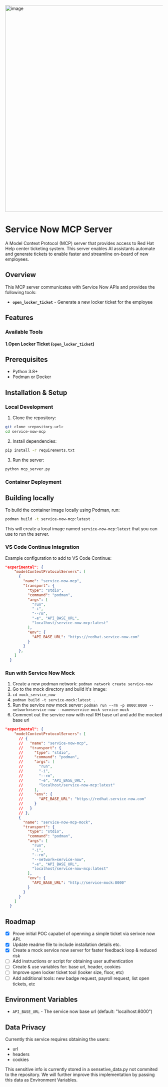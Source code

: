 <img width="661" alt="image" src="https://github.com/user-attachments/assets/838bbfc8-fbd0-4c45-b4a9-e86a74778338" />

# Service Now MCP Server

A Model Context Protocol (MCP) server that provides access to Red Hat Help center ticketing system. This server enables AI assistants automate and generate tickets to enable faster and streamline on-board of new employees.

## Overview

This MCP server communicates with Service Now APIs and provides the following tools:

- **`open_locker_ticket`** - Generate a new locker ticket for the employee


## Features

### Available Tools

#### 1.Open Locker Ticket (`open_locker_ticket`)

## Prerequisites

- Python 3.8+
- Podman or Docker

## Installation & Setup

### Local Development

1. Clone the repository:
```bash
git clone <repository-url>
cd service-now-mcp
```

2. Install dependencies:
```bash
pip install -r requirements.txt
```

3. Run the server:
```bash
python mcp_server.py
```

### Container Deployment

## Building locally

To build the container image locally using Podman, run:

```sh
podman build -t service-now-mcp:latest .
```

This will create a local image named `service-now-mcp:latest` that you can use to run the server.

### VS Code Continue Integration

Example configuration to add to VS Code Continue:

```json
"experimental": {
    "modelContextProtocolServers": [
      {
        "name": "service-now-mcp",
        "transport": {
          "type": "stdio",
          "command": "podman",
          "args": [
            "run",
            "-i",
            "--rm",
            "-e", "API_BASE_URL",
            "localhost/service-now-mcp:latest"
          ],
          "env": {
            "API_BASE_URL": "https://redhat.service-now.com"
          }  
        }
      },
    ]
  }
```

### Run with Service Now Mock

1. Create a new podman network: `podman network create service-now`
1. Go to the mock directory and build it's image:
  1. `cd mock_service_now`
  1. `podman build -t service-mock:latest .`
1. Run the service now mock server: `podman run --rm -p 8000:8000 --network=service-now --name=service-mock service-mock`
1. Comment out the service now with real RH base url and add the mocked base url
```json
"experimental": {
    "modelContextProtocolServers": [
      // {
      //   "name": "service-now-mcp",
      //   "transport": {
      //     "type": "stdio",
      //     "command": "podman",
      //     "args": [
      //       "run",
      //       "-i",
      //       "--rm",
      //       "-e", "API_BASE_URL",
      //       "localhost/service-now-mcp:latest"
      //     ],
      //     "env": {
      //       "API_BASE_URL": "https://redhat.service-now.com"
      //     }  
      //   }
      // },
      {
        "name": "service-now-mcp-mock",
        "transport": {
          "type": "stdio",
          "command": "podman",
          "args": [
            "run",
            "-i",
            "--rm",
            "--network=service-now",
            "-e", "API_BASE_URL",
            "localhost/service-now-mcp:latest"
          ],
          "env": {
            "API_BASE_URL": "http://service-mock:8000"
          }  
        }
      }
    ]
  }
```

## Roadmap

- [x] Prove initial POC capabel of openning a simple ticket via serivce now API.
- [x] Update readme file to include installation details etc.
- [x] Create a mock service now server for faster feedback loop & reduced risk
- [ ] Add instructions or script for obtaining user authentication
- [ ] Create & use variables for: base url, header, cookies 
- [ ] Improve open locker ticket tool (looker size, floor, etc)
- [ ] Add additional tools: new badge request, payroll request, list open tickets, etc

## Environment Variables

- `API_BASE_URL` - The service now base url (default: "localhost:8000")

## Data Privacy

Currently this service requires obtaining the users:
- url
- headers
- cookies

This sensitive info is currently stored in a sensetive_data.py not commited to the repository.
We will further improve this implementation by passing this data as Environment Variables.
